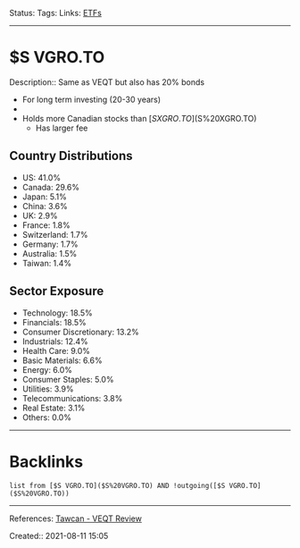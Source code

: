 Status: 
Tags: 
Links: [ETFs](ETFs)
___
# $S VGRO.TO
Description:: Same as VEQT but also has 20% bonds
- For long term investing (20-30 years)
- 
- Holds more Canadian stocks than [$S XGRO.TO]($S%20XGRO.TO)
	- Has larger fee
## Country Distributions
-   US: 41.0%
-   Canada: 29.6%
-   Japan: 5.1%
-   China: 3.6%
-   UK: 2.9%
-   France: 1.8%
-   Switzerland: 1.7%
-   Germany: 1.7%
-   Australia: 1.5%
-   Taiwan: 1.4%
## Sector Exposure
-   Technology: 18.5%
-   Financials: 18.5%
-   Consumer Discretionary: 13.2%
-   Industrials: 12.4%
-   Health Care: 9.0%
-   Basic Materials: 6.6%
-   Energy: 6.0%
-   Consumer Staples: 5.0%
-   Utilities: 3.9%
-   Telecommunications: 3.8%
-   Real Estate: 3.1%
-   Others: 0.0%
___
# Backlinks
```dataview
list from [$S VGRO.TO]($S%20VGRO.TO) AND !outgoing([$S VGRO.TO]($S%20VGRO.TO))
```
___
References: [Tawcan - VEQT Review](https://www.tawcan.com/veqt-review/)

Created:: 2021-08-11 15:05
